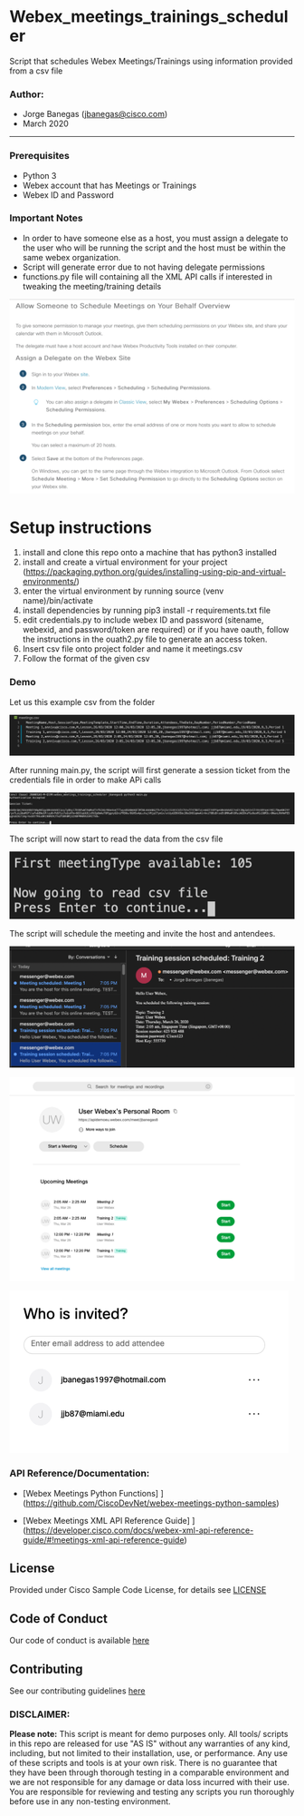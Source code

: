 # Webex_meetings_trainings_scheduler
Script that schedules Webex Meetings/Trainings using information provided from a csv file

### Author:

* Jorge Banegas (jbanegas@cisco.com)
*  March 2020
***

### Prerequisites
* Python 3
* Webex account that has Meetings or Trainings
* Webex ID and Password

### Important Notes
* In order to have someone else as a host, you must assign a delegate to the user who will be running the script and the host must be within the same webex organization.
* Script will generate error due to not having delegate permissions
* functions.py file will containing all the XML API calls if interested in tweaking the meeting/training details

![alt text](images/permission.png)


# Setup instructions 
1. install and clone this repo onto a machine that has python3 installed 
2. install and create a virtual environment for your project (https://packaging.python.org/guides/installing-using-pip-and-virtual-environments/)
3. enter the virtual environment by running source (venv name)/bin/activate 
4. install dependencies by running pip3 install -r requirements.txt file
6. edit credentials.py to include webex ID and password (sitename, webexid, and password/token are required) or if you have oauth, follow the instructions in the ouath2.py file to generate an access token.
7. Insert csv file onto project folder and name it meetings.csv
8. Follow the format of the given csv

### Demo

Let us this example csv from the folder 

![alt text](images/example_csv.png)

After running main.py, the script will first generate a session ticket from the credentials file in order to make APi calls

![alt text](images/step1.png)

The script will now start to read the data from the csv file

![alt text](images/step2.png)

The script will schedule the meeting and invite the host and antendees.

![alt text](images/email.png)


![alt text](images/scheduled_meetings.png)


![alt text](images/invitees.png)


### API Reference/Documentation:
* [Webex Meetings Python Functions] ] 
(https://github.com/CiscoDevNet/webex-meetings-python-samples)

* [Webex Meetings XML API Reference Guide] ] 
(https://developer.cisco.com/docs/webex-xml-api-reference-guide/#!meetings-xml-api-reference-guide)

## License
Provided under Cisco Sample Code License, for details see [LICENSE](LICENSE)

## Code of Conduct 
Our code of conduct is available [here](CODE_OF_CONDUCT.md)

## Contributing 
See our contributing guidelines [here](CONTRIBUTING.md)

### DISCLAIMER:
<b>Please note:</b> This script is meant for demo purposes only. All tools/ scripts in this repo are released for use "AS IS" without any warranties of any kind, including, but not limited to their installation, use, or performance. Any use of these scripts and tools is at your own risk. There is no guarantee that they have been through thorough testing in a comparable environment and we are not responsible for any damage or data loss incurred with their use.
You are responsible for reviewing and testing any scripts you run thoroughly before use in any non-testing environment.
